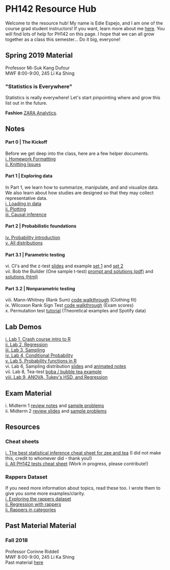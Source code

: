 # PH142 Resource Hub
Welcome to the resource hub! My name is Edie Espejo, and I am one of the course grad student instructors! If you want, learn more about me <a href="about-me">here</a>. You will find lots of help for PH142 on this page. I hope that we can all grow together as a class this semester... Do it big, everyone!

## Spring 2019 Material
Professor Mi-Suk Kang Dufour  
MWF 8:00-9:00, 245 Li Ka Shing  

### "Statistics is Everywhere"
Statistics is really everywhere! Let's start pinpointing where and grow this list out in the future.  

**Fashion**
<a href="https://www.youtube.com/watch?v=bkcAmCqIaao">ZARA Analytics</a>.

## Notes
#### Part 0 | The Kickoff
Before we get deep into the class, here are a few helper documents.  
<a href="notes/formatting/formatting.html">i. Homework Formatting</a>  
<a href="notes/knitting/knitting-issues.html"> ii. Knitting Issues</a>  

#### Part 1 | Exploring data
In Part 1, we learn how to summarize, manipulate, and and visualize data. We also learn about how studies are designed so that they may collect representative data.  
<a href="notes/loading-data/loading-data.pdf">i. Loading in data</a>  
<a href="notes/plotting/plotting.pdf">ii. Plotting</a>  
<a href="notes/causal/causal.pdf">iii. Causal inference</a>  

#### Part 2 | Probabilistic foundations
<a href="notes/probability/probability-intro.pdf">iv. Probability introduction</a>  
<a href="notes/distributions/distributions.pdf">v. All distributions</a>  

#### Part 3.1 | Parametric testing  
vi. CI's and the z-test <a href="notes/testing/intro-to-testing.pdf">slides</a> and example <a href="notes/testing/ci-pvalue-examples.pdf">set 1</a>  and <a href="notes/testing/ci-and-z.pdf">set 2</a>  
vii. Bob the Builder (One sample t-test) <a href="notes/testing/bob-the-builder.pdf">prompt and solutions (pdf)</a> and <a href="notes/testing/bob-the-builder.html">solutions (html)</a>  

#### Part 3.2 | Nonparametric testing
viii. Mann-Whitney (Rank Sum) <a href="notes/nonparametrics/mann-whitney.html">code walkthrough</a> (Clothing fit)   
ix. Wilcoxon Rank Sign Test <a href="notes/nonparametrics/rank-sign.html">code walkthrough</a> (Exam scores)  
x. Permutation test <a href="notes/nonparametrics/permutation.html">tutorial</a> (Theoretical examples and Spotify data)

## Lab Demos
<a href="lab-demos/lab-1/lab-1.html">i. Lab 1, Crash course intro to R</a>  
<a href="lab-demos/lab-2/lab-2.html">ii. Lab 2, Regression</a>  
<a href="lab-demos/lab-3/lab-3.html"> iii. Lab 3, Sampling</a>  
<a href="lab-demos/lab-4/lab-4.html">iv. Lab 4, Conditional Probability</a>  
<a href="lab-demos/lab-5/lab-5.html"> v. Lab 5, Probability functions in R</a>  
vi. Lab 6, Sampling distribution <a href="lab-demos/lab-6/lab-6-condensed.pdf">slides</a> and <a href="lab-demos/lab-6/code/lab-6.html">animated notes</a>  
vii. Lab 8, Tea-test <a href="lab-demos/lab-8/lab-8.html">boba / bubble tea example</a>  
<a href="lab-demos/lab-9/lab-9.html">viii. Lab 9, ANOVA, Tukey's HSD, and Regression</a>  


## Exam Material
i. Midterm 1 <a href="midterm-1/midterm-1-review.pdf">review notes</a> and <a href="midterm-1/examples/example-problem.pdf">sample problems</a>  
ii. Midterm 2 <a href="midterm-2/midterm-2-slides.html">review slides</a> and <a href="midterm-2/examples/sample-problems.html">sample problems</a>  

## Resources
### Cheat sheets
<a href="resources/inference-cheat-sheet.pdf">i. The best statistical inference cheat sheet for zee and tea</a> (I did not make this, credit to whomever did - thank you!)  
<a href="https://docs.google.com/document/d/16l_gDma-u5_ri-KEIrmiVrXGVYt4NmZMSsIjKKsgQxQ/edit?usp=sharing">ii. All PH142 tests cheat sheet</a> (Work in progress, please contribute!)

### Rappers Dataset
If you need more information about topics, read these too. I wrote them to give you some more examples/clarity.  
<a href="notes/rappers/code/01-rappers-eda.html">i. Exploring the rappers dataset</a>  
<a href="notes/rappers/code/02-rappers-regression.html">ii. Regression with rappers</a>  
<a href="notes/rappers/code/03-categorical-data.html">ii. Rappers in categories</a>  

## Past Material Material

### Fall 2018
Professor Corinne Riddell  
MWF 8:00-9:00, 245 Li Ka Shing  
Past material <a href="archives/2018-fall">here</a>
